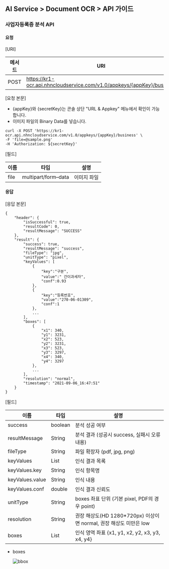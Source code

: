 ## AI Service > Document OCR > API 가이드

### 사업자등록증 분석 API

#### 요청

[URI]

| 메서드 | URI |
|---|---|
| POST | https://kr1-ocr.api.nhncloudservice.com/v1.0/appkeys/{appKey}/business |

[요청 본문]

- {appKey}와 {secretKey}는 콘솔 상단 "URL & Appkey" 메뉴에서 확인이 가능합니다.
- 이미지 파일의 Binary Data를 넣습니다.

```
curl -X POST 'https://kr1-ocr.api.nhncloudservice.com/v1.0/appkeys/{appKey}/business' \
-F 'file=@sample.png' 
-H 'Authorization: ${secretKey}'
```

[필드]

| 이름 | 타입 | 설명 |
|---|---|---|
| file | multipart/form–data | 이미지 파일 |

#### 응답

[응답 본문]

```
{
    "header": {
        "isSuccessful": true,
        "resultCode": 0,
        "resultMessage": "SUCCESS"
    },
    "result": {
        "success": true,
        "resultMessage": "success",
        "fileType": "jpg",
        "unitType": "pixel",
        "keyValues": [
            {
                "key":"구분",
                "value":" 간이과세자",
                "conf":0.93
            },
            {
                "key":"등록번호",
                "value":"270-06-01309",
                "conf":1
            },
            ...
        ],
        "boxes": [
            {
                "x1": 340,
                "y1": 3231,
                "x2": 523,
                "y2": 3231,
                "x3": 523,
                "y3": 3297,
                "x4": 340,
                "y4": 3297
            },
            ...
        ],
        "resolution": "normal",
        "timestamp": "2021-09-06_16:47:51"
    }
}
```

[필드]

| 이름 | 타입 | 설명 |
|---|---|---|
| success | boolean | 분석 성공 여부 |
| resultMessage | String | 분석 결과 (성공시 success, 실패시 오류 내용) |
| fileType | String | 파일 확장자 (pdf, jpg, png) |
| keyValues | List | 인식 결과 목록 |
| keyValues.key | String | 인식 항목명 |
| keyValues.value | String | 인식 내용 |
| keyValues.conf | double | 인식 결과 신뢰도 |
| unitType | String | boxes 좌표 단위 (기본 pixel, PDF의 경우 point) |
| resolution | String | 권장 해상도(HD 1280*720px) 이상이면 normal, 권장 해상도 미만은 low |
| boxes | List | 인식 영역 좌표 {x1, y1, x2, y2, x3, y3, x4, y4} |

* boxes
 
    ![bbox](http://static.toastoven.net/prod_document_ocr/bbox.png)

